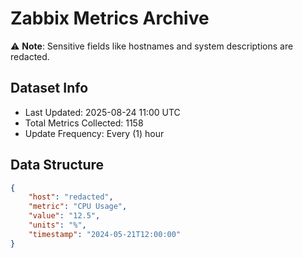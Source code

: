 # Zabbix Metrics Archive

⚠️ **Note**: Sensitive fields like hostnames and system descriptions are redacted.

## Dataset Info
- Last Updated: 2025-08-24 11:00 UTC
- Total Metrics Collected: 1158
- Update Frequency: Every (1) hour

## Data Structure
```json
{
    "host": "redacted",
    "metric": "CPU Usage",
    "value": "12.5",
    "units": "%",
    "timestamp": "2024-05-21T12:00:00"
}
```
